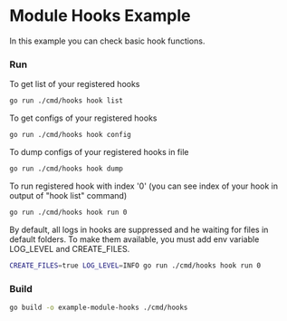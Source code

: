 # Module Hooks Example
In this example you can check basic hook functions.

### Run

To get list of your registered hooks
```bash
go run ./cmd/hooks hook list
```

To get configs of your registered hooks
```bash
go run ./cmd/hooks hook config
```

To dump configs of your registered hooks in file
```bash
go run ./cmd/hooks hook dump
```

To run registered hook with index '0' (you can see index of your hook in output of "hook list" command)
```bash
go run ./cmd/hooks hook run 0
```

By default, all logs in hooks are suppressed and he waiting for files in default folders. 
To make them available, you must add env variable LOG_LEVEL and CREATE_FILES.
```bash
CREATE_FILES=true LOG_LEVEL=INFO go run ./cmd/hooks hook run 0
```

### Build
```bash
go build -o example-module-hooks ./cmd/hooks 
```